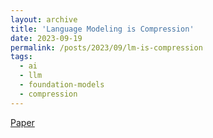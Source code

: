 ```yaml
---
layout: archive
title: 'Language Modeling is Compression'
date: 2023-09-19
permalink: /posts/2023/09/lm-is-compression
tags:
  - ai
  - llm
  - foundation-models
  - compression
---
```


[Paper](https://arxiv.org/pdf/2309.10668.pdf)